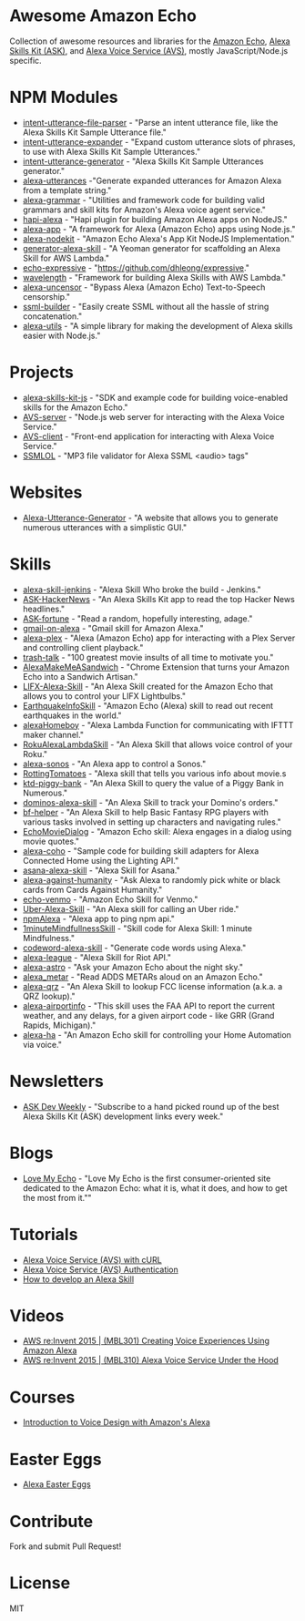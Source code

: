 # Awesome Amazon Echo

Collection of awesome resources and libraries for the [Amazon Echo](https://en.wikipedia.org/wiki/Amazon_Echo), [Alexa Skills Kit (ASK)](https://developer.amazon.com/ask), and [Alexa Voice Service (AVS)](https://developer.amazon.com/avs), mostly JavaScript/Node.js specific.

# NPM Modules

- [intent-utterance-file-parser](https://github.com/miguelmota/intent-utterance-file-parser) - "Parse an intent utterance file, like the Alexa Skills Kit Sample Utterance file."
- [intent-utterance-expander](https://github.com/miguelmota/intent-utterance-expander) - "Expand custom utterance slots of phrases, to use with Alexa Skills Kit Sample Utterances."
- [intent-utterance-generator](https://github.com/miguelmota/intent-utterance-generator) - "Alexa Skills Kit Sample Utterances generator."
- [alexa-utterances](https://github.com/mreinstein/alexa-utterances) -"Generate expanded utterances for Amazon Alexa from a template string."
- [alexa-grammar](https://github.com/scottbea/alexa-grammar) - "Utilities and framework code for building valid grammars and skill kits for Amazon's Alexa voice agent service."
- [hapi-alexa](https://github.com/TheEvilDev/hapi-alexa) - "Hapi plugin for building Amazon Alexa apps on NodeJS."
- [alexa-app](https://github.com/matt-kruse/alexa-app) - "A framework for Alexa (Amazon Echo) apps using Node.js."
- [alexa-nodekit](https://github.com/brutalhonesty/alexa-nodekit) - "Amazon Echo Alexa's App Kit NodeJS Implementation."
- [generator-alexa-skill](https://github.com/cameronhunter/generator-alexa-skill) - "A Yeoman generator for scaffolding an Alexa Skill for AWS Lambda."
- [echo-expressive](https://github.com/dhleong/expressive) - "https://github.com/dhleong/expressive."
- [wavelength](https://github.com/pmarkert/wavelength) - "Framework for building Alexa Skills with AWS Lambda."
- [alexa-uncensor](https://github.com/atojs/alexa-uncensor) - "Bypass Alexa (Amazon Echo) Text-to-Speech censorship."
- [ssml-builder](https://github.com/mandnyc/ssml-builder) - "Easily create SSML without all the hassle of string concatenation."
- [alexa-utils](https://github.com/tejashah88/alexa-utils) - "A simple library for making the development of Alexa skills easier with Node.js."

# Projects

- [alexa-skills-kit-js](https://github.com/amzn/alexa-skills-kit-js) - "SDK and example code for building voice-enabled skills for the Amazon Echo."
- [AVS-server](https://github.com/miguelmota/AVS-server) - "Node.js web server for interacting with the Alexa Voice Service."
- [AVS-client](https://github.com/miguelmota/AVS-client) - "Front-end application for interacting with Alexa Voice Service."
- [SSMLOL](https://github.com/okofish/ssmlol) - "MP3 file validator for Alexa SSML \<audio\> tags"

# Websites
- [Alexa-Utterance-Generator](https://github.com/tejashah88/Alexa-Utterance-Generator) - "A website that allows you to generate numerous utterances with a simplistic GUI."

# Skills

- [alexa-skill-jenkins](https://github.com/ferdingler/alexa-skill-jenkins) - "Alexa Skill Who broke the build - Jenkins."
- [ASK-HackerNews](https://github.com/miguelmota/ASK-HackerNews) - "An Alexa Skills Kit app to read the top Hacker News headlines."
- [ASK-fortune](https://github.com/miguelmota/ASK-fortune) - "Read a random, hopefully interesting, adage."
- [gmail-on-alexa](https://github.com/s-maheshbabu/gmail-on-alexa) - "Gmail skill for Amazon Alexa."
- [alexa-plex](https://github.com/OverloadUT/alexa-plex) - "Alexa (Amazon Echo) app for interacting with a Plex Server and controlling client playback."
- [trash-talk](https://github.com/JoshMilo/trash-talk) - "100 greatest movie insults of all time to motivate you."
- [AlexaMakeMeASandwich](https://github.com/timkarnold/AlexaMakeMeASandwich) - "Chrome Extension that turns your Amazon Echo into a Sandwich Artisan."
- [LIFX-Alexa-Skill](https://github.com/Seechay/LIFX-Alexa-Skill) - "An Alexa Skill created for the Amazon Echo that allows you to control your LIFX Lightbulbs."
- [EarthquakeInfoSkill](https://github.com/ljdelight/EarthquakeInfoSkill) - "Amazon Echo (Alexa) skill to read out recent earthquakes in the world."
- [alexaHomeboy](https://github.com/sirtimbly/alexaHomeboy) - "Alexa Lambda Function for communicating with IFTTT maker channel."
- [RokuAlexaLambdaSkill](https://github.com/julianh2o/RokuAlexaLambdaSkill) - "An Alexa Skill that allows voice control of your Roku."
- [alexa-sonos](https://github.com/mattwelch/alexa-sonos) - "An Alexa app to control a Sonos."
- [RottingTomatoes](https://github.com/Litie-Zhu/RottingTomatoes) - "Alexa skill that tells you various info about movie.s
- [ktd-piggy-bank](https://github.com/kickthedrawer/ktd-piggy-bank) - "An Alexa Skill to query the value of a Piggy Bank in Numerous."
- [dominos-alexa-skill](https://github.com/kristeaac/dominos-alexa-skill) - "An Alexa Skill to track your Domino's orders."
- [bf-helper](https://github.com/JeffEngebretsen/bf-helper) - "An Alexa Skill to help Basic Fantasy RPG players with various tasks involved in setting up characters and navigating rules."
- [EchoMovieDialog](https://github.com/patanoia/EchoMovieDialog) - "Amazon Echo skill: Alexa engages in a dialog using movie quotes."
- [alexa-coho](https://github.com/amzn/alexa-coho) - "Sample code for building skill adapters for Alexa Connected Home using the Lighting API."
- [asana-alexa-skill](https://github.com/dasevilla/asana-alexa-skill) - "Alexa Skill for Asana."
- [alexa-against-humanity](https://github.com/radiantnode/alexa-against-humanity) - "Ask Alexa to randomly pick white or black cards from Cards Against Humanity."
- [echo-venmo](https://github.com/AbhiAgarwal/echo-venmo) - "Amazon Echo Skill for Venmo."
- [Uber-Alexa-Skill](https://github.com/objectiveSee/Uber-Alexa-Skill) - "An Alexa skill for calling an Uber ride."
- [npmAlexa](https://github.com/stevengill/npmAlexaI) - "Alexa app to ping npm api."
- [1minuteMindfullnessSkill](https://github.com/unitygirl/1minuteMindfullnessSkill) - "Skill code for Alexa Skill: 1 minute Mindfulness."
- [codeword-alexa-skill](https://github.com/asimihsan/codeword-alexa-skill) - "Generate code words using Alexa."
- [alexa-league](https://github.com/amphy/alexa-league) - "Alexa Skill for Riot API."
- [alexa-astro](https://github.com/peap/alexa-astro) - "Ask your Amazon Echo about the night sky."
- [alexa_metar](https://github.com/djacobow/alexa_metar) - "Read ADDS METARs aloud on an Amazon Echo."
- [alexa-qrz](https://github.com/maihde/alexa-qrz) - "An Alexa Skill to lookup FCC license information (a.k.a. a QRZ lookup)."
- [alexa-airportinfo](https://github.com/bignerdranch/alexa-airportinfo) - "This skill uses the FAA API to report the current weather, and any delays, for a given airport code - like GRR (Grand Rapids, Michigan)."
- [alexa-ha](https://github.com/unityfire/alexa-ha) - "An Amazon Echo skill for controlling your Home Automation via voice."

# Newsletters

- [ASK Dev Weekly](http://askdevweekly.com/) - "Subscribe to a hand picked round up of the best Alexa Skills Kit (ASK) development links every week."

# Blogs

- [Love My Echo](http://lovemyecho.com/) - "Love My Echo is the first consumer-oriented site dedicated to the Amazon Echo: what it is, what it does, and how to get the most from it.""

# Tutorials
- [Alexa Voice Service (AVS) with cURL](https://miguelmota.com/blog/alexa-voice-service-with-curl/)
- [Alexa Voice Service (AVS) Authentication](https://miguelmota.com/blog/alexa-voice-service-authentication/)
- [How to develop an Alexa Skill](http://tutorials.pluralsight.com/interesting-apis/alexa-run-this-javascript-app)

# Videos

- [AWS re:Invent 2015 | (MBL301) Creating Voice Experiences Using Amazon Alexa](https://www.youtube.com/watch?v=mOcxd_KcQJI)
- [AWS re:Invent 2015 | (MBL310) Alexa Voice Service Under the Hood](https://www.youtube.com/watch?v=qEYbjCXOU7Q)

# Courses

- [Introduction to Voice Design with Amazon's Alexa](https://www.udemy.com/amazonalexa/)

# Easter Eggs

- [Alexa Easter Eggs](EASTER_EGGS.md)

# Contribute

Fork and submit Pull Request!

# License

MIT
